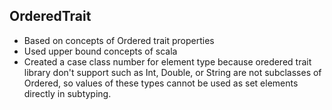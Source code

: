 ## OrderedTrait
* Based on concepts of Ordered trait properties<br>
* Used upper bound concepts of scala<br>
* Created a case class number for element type because oredered trait library don't support such as Int, Double,
or String are not subclasses of Ordered, so values of these types cannot be used as
set elements directly in subtyping.
